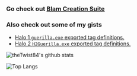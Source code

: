 ### Go check out [Blam Creation Suite](https://github.com/ChimpsAtSea/Blam-Creation-Suite#blam-creation-suite)
### Also check out some of my gists
 - [Halo 1 `guerilla.exe` exported tag definitions.](https://gist.github.com/theTwist84/57717e97dbb33968419a483f81e5aa74)
 - [Halo 2 `H2Guerilla.exe` exported tag definitions.](https://gist.github.com/theTwist84/ceaadfab630cd14b376fce93cbd662c2)

![theTwist84's github stats](https://github-readme-stats.vercel.app/api/?username=theTwist84&include_all_commits=true&show_icons=true&title_color=d00&icon_color=541717&text_color=9f9f9f&bg_color=151515)

![Top Langs](https://github-readme-stats.vercel.app/api/top-langs/?username=theTwist84&layout=default&theme=dark&hide_title=true)

<!--
**theTwist84/theTwist84** is a ✨ _special_ ✨ repository because its `README.md` (this file) appears on your GitHub profile.

Here are some ideas to get you started:

- 🔭 I’m currently working on ...
- 🌱 I’m currently learning ...
- 👯 I’m looking to collaborate on ...
- 🤔 I’m looking for help with ...
- 💬 Ask me about ...
- 📫 How to reach me: ...
- 😄 Pronouns: ...
- ⚡ Fun fact: ...
-->
